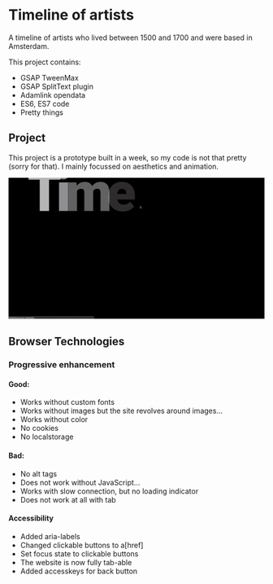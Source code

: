 # Timeline of artists

A timeline of artists who lived between 1500 and 1700 and were based in Amsterdam.

This project contains:
- GSAP TweenMax
- GSAP SplitText plugin
- Adamlink opendata
- ES6, ES7 code
- Pretty things

## Project
This project is a prototype built in a week, so my code is not that pretty (sorry for that).
I mainly focussed on aesthetics and animation.

![gif of project](https://github.com/meesrutten/timeline-of-artists/blob/master/timeline-artist-Mees-Rutten.gif "The Project")

## Browser Technologies
### Progressive enhancement

#### Good:
- Works without custom fonts
- Works without images but the site revolves around images...
- Works without color
- No cookies
- No localstorage

#### Bad:
- No alt tags
- Does not work without JavaScript...
- Works with slow connection, but no loading indicator
- Does not work at all with tab

#### Accessibility
- Added aria-labels
- Changed clickable buttons to a[href]
- Set focus state to clickable buttons
- The website is now fully tab-able
- Added accesskeys for back button